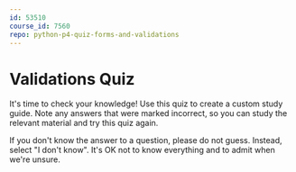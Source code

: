 ```yaml
---
id: 53510
course_id: 7560
repo: python-p4-quiz-forms-and-validations
---
```


# Validations Quiz

It's time to check your knowledge! Use this quiz to create a custom study guide.
Note any answers that were marked incorrect, so you can study the relevant
material and try this quiz again.

If you don't know the answer to a question, please do not guess. Instead, select
"I don't know". It's OK not to know everything and to admit when we're unsure.
